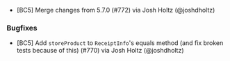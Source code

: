 * [BC5] Merge changes from 5.7.0 (#772) via Josh Holtz (@joshdholtz)
### Bugfixes
* [BC5]  Add `storeProduct` to `ReceiptInfo`'s equals method (and fix broken tests because of this) (#770) via Josh Holtz (@joshdholtz)
